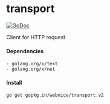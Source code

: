 # transport

[![GoDoc](https://godoc.org/github.com/webnice/transport?status.svg)](https://godoc.org/github.com/webnice/transport)

Client for HTTP request

#### Dependencies

	- golang.org/x/text
	- golang.org/x/net

#### Install
```bash
go get gopkg.in/webnice/transport.v2
```
